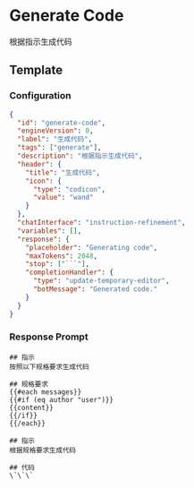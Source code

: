 # Generate Code

根据指示生成代码

## Template

### Configuration

````json conversation-template
{
  "id": "generate-code",
  "engineVersion": 0,
  "label": "生成代码",
  "tags": ["generate"],
  "description": "根据指示生成代码",
  "header": {
    "title": "生成代码",
    "icon": {
      "type": "codicon",
      "value": "wand"
    }
  },
  "chatInterface": "instruction-refinement",
  "variables": [],
  "response": {
    "placeholder": "Generating code",
    "maxTokens": 2048,
    "stop": ["```"],
    "completionHandler": {
      "type": "update-temporary-editor",
      "botMessage": "Generated code."
    }
  }
}
````

### Response Prompt

```template-response
## 指示
按照以下规格要求生成代码

## 规格要求
{{#each messages}}
{{#if (eq author "user")}}
{{content}}
{{/if}}
{{/each}}

## 指示
根据规格要求生成代码

## 代码
\`\`\`

```
